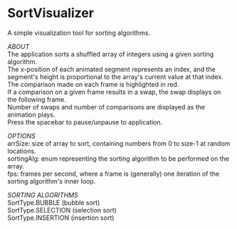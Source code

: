 # SortVisualizer #  
A simple visualization tool for sorting algorithms.  
  
*ABOUT*  
The application sorts a shuffled array of integers using a given sorting algorithm.  
The x-position of each animated segment represents an index, and the segment's height is proportional to the array's current value at that index.  
The comparison made on each frame is highlighted in red.  
If a comparison on a given frame results in a swap, the swap displays on the following frame.  
Number of swaps and number of comparisons are displayed as the animation plays.  
Press the spacebar to pause/unpause to application.  
  
*OPTIONS*  
  arrSize: size of array to sort, containing numbers from 0 to size-1 at random locations.  
  sortingAlg: enum representing the sorting algorithm to be performed on the array.  
  fps: frames per second, where a frame is (generally) one iteration of the sorting algorithm's inner loop.  

*SORTING ALGORITHMS*  
  SortType.BUBBLE (bubble sort)  
  SortType.SELECTION (selection sort)  
  SortType.INSERTION (insertion sort)  
  
